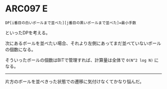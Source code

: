 # ARC097 E

```
DP[i番目の白いボールまで並べた][j番目の黒いボールまで並べた]=最小手数
```

といったDPを考える。

次にあるボールを並べたい場合、それより左側にあってまだ並べていないボールの個数になる。

そういったボールの個数はBITで管理すれば、計算量は全体で `O(N^2 log N)` になる。

---

片方のボールを並べきった状態での遷移に気付けなくてかなり悩んだ。
